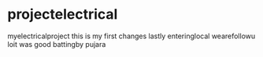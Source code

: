 # projectelectrical
myelectricalproject
this is my first changes
lastly enteringlocal
wearefollowu
loit was good battingby
pujara
